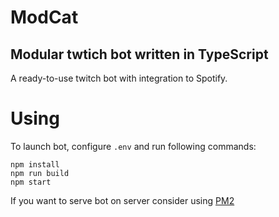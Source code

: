 # ModCat
## Modular twtich bot written in TypeScript

A ready-to-use twitch bot with integration to Spotify.

# Using

To launch bot, configure `.env` and run following commands:
```
npm install
npm run build
npm start
```

If you want to serve bot on server consider using [PM2](https://github.com/Unitech/pm2)
